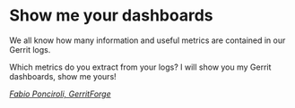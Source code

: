 # Show me your dashboards

We all know how many information and useful metrics are contained in our Gerrit logs.

Which metrics do you extract from your logs?
I will show you my Gerrit dashboards, show me yours!

*[Fabio Ponciroli, GerritForge](../speakers.md#fponciroli)*
